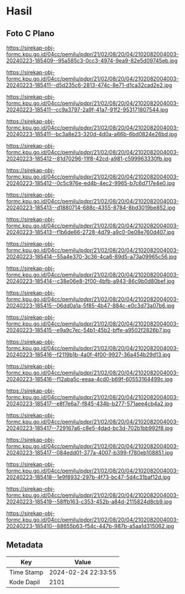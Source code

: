 # Hasil

## Foto C Plano

https://sirekap-obj-formc.kpu.go.id/04cc/pemilu/pdpr/21/02/08/20/04/2102082004003-20240223-185409--95a585c3-0cc3-4974-9ea9-82e5d09745eb.jpg

https://sirekap-obj-formc.kpu.go.id/04cc/pemilu/pdpr/21/02/08/20/04/2102082004003-20240223-185411--d5d235c6-2813-474c-8e71-d1ca32cad2e2.jpg

https://sirekap-obj-formc.kpu.go.id/04cc/pemilu/pdpr/21/02/08/20/04/2102082004003-20240223-185411--cc9a3797-2a9f-41a7-91f2-953171807544.jpg

https://sirekap-obj-formc.kpu.go.id/04cc/pemilu/pdpr/21/02/08/20/04/2102082004003-20240223-185411--bc3a8e23-320d-4d0a-a66b-6bd0824e26bd.jpg

https://sirekap-obj-formc.kpu.go.id/04cc/pemilu/pdpr/21/02/08/20/04/2102082004003-20240223-185412--81d70296-11f8-42cd-a981-c599963330fb.jpg

https://sirekap-obj-formc.kpu.go.id/04cc/pemilu/pdpr/21/02/08/20/04/2102082004003-20240223-185412--0c5c976e-ed4b-4ec2-9965-b7c6d717e4e0.jpg

https://sirekap-obj-formc.kpu.go.id/04cc/pemilu/pdpr/21/02/08/20/04/2102082004003-20240223-185413--d1880714-688c-4355-8784-8bd3019be852.jpg

https://sirekap-obj-formc.kpu.go.id/04cc/pemilu/pdpr/21/02/08/20/04/2102082004003-20240223-185413--f1b6de66-2728-4d79-a9c0-0e08e760d407.jpg

https://sirekap-obj-formc.kpu.go.id/04cc/pemilu/pdpr/21/02/08/20/04/2102082004003-20240223-185414--55a4e370-3c36-4ca6-89d5-a73a09965c56.jpg

https://sirekap-obj-formc.kpu.go.id/04cc/pemilu/pdpr/21/02/08/20/04/2102082004003-20240223-185414--c38e06e8-2f00-4bfb-a943-86c9b0d80bef.jpg

https://sirekap-obj-formc.kpu.go.id/04cc/pemilu/pdpr/21/02/08/20/04/2102082004003-20240223-185415--06dd0a1a-5f85-4b47-884c-e0c3d73a07b6.jpg

https://sirekap-obj-formc.kpu.go.id/04cc/pemilu/pdpr/21/02/08/20/04/2102082004003-20240223-185415--e9a9c7ec-54b1-45b2-bffe-a9502f2826b7.jpg

https://sirekap-obj-formc.kpu.go.id/04cc/pemilu/pdpr/21/02/08/20/04/2102082004003-20240223-185416--f2119b1b-4a0f-4f00-9927-36a454b29d13.jpg

https://sirekap-obj-formc.kpu.go.id/04cc/pemilu/pdpr/21/02/08/20/04/2102082004003-20240223-185416--f12aba5c-eeaa-4cd0-b69f-60553164499c.jpg

https://sirekap-obj-formc.kpu.go.id/04cc/pemilu/pdpr/21/02/08/20/04/2102082004003-20240223-185417--e8f7e6a7-f845-434b-b277-571aee4cb4a2.jpg

https://sirekap-obj-formc.kpu.go.id/04cc/pemilu/pdpr/21/02/08/20/04/2102082004003-20240223-185417--729167a6-c8e5-4dad-bc3d-702b1bb992f8.jpg

https://sirekap-obj-formc.kpu.go.id/04cc/pemilu/pdpr/21/02/08/20/04/2102082004003-20240223-185417--084edd01-377a-4007-b399-f780eb108851.jpg

https://sirekap-obj-formc.kpu.go.id/04cc/pemilu/pdpr/21/02/08/20/04/2102082004003-20240223-185418--1e9f8932-297b-4f73-bc47-5d4c31baf12d.jpg

https://sirekap-obj-formc.kpu.go.id/04cc/pemilu/pdpr/21/02/08/20/04/2102082004003-20240223-185419--58ffb163-c353-452b-a84d-2115824d8cb9.jpg

https://sirekap-obj-formc.kpu.go.id/04cc/pemilu/pdpr/21/02/08/20/04/2102082004003-20240223-185410--88655b63-f54c-447b-987b-a5aa1d315062.jpg


## Metadata

| Key        | Value               |
| ---------- | ------------------- |
| Time Stamp | 2024-02-24 22:33:55 |
| Kode Dapil | 2101                |



